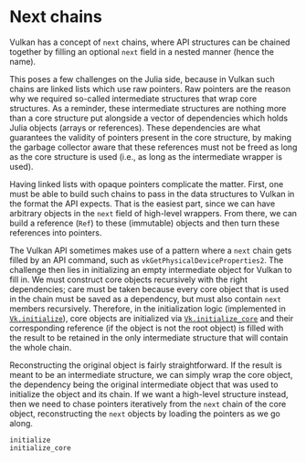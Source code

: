 # Next chains

Vulkan has a concept of `next` chains, where API structures can be chained together by filling an optional `next` field in a nested manner (hence the name).

This poses a few challenges on the Julia side, because in Vulkan such chains are linked lists which use raw pointers. Raw pointers are the reason why we required so-called intermediate structures that wrap core structures. As a reminder, these intermediate structures are nothing more than a core structure put alongside a vector of dependencies which holds Julia objects (arrays or references). These dependencies are what guarantees the validity of pointers present in the core structure, by making the garbage collector aware that these references must not be freed as long as the core structure is used (i.e., as long as the intermediate wrapper is used).

Having linked lists with opaque pointers complicate the matter. First, one must be able to build such chains to pass in the data structures to Vulkan in the format the API expects. That is the easiest part, since we can have arbitrary objects in the `next` field of high-level wrappers. From there, we can build a reference (`Ref`) to these (immutable) objects and then turn these references into pointers.

The Vulkan API sometimes makes use of a pattern where a `next` chain gets filled by an API command, such as `vkGetPhysicalDeviceProperties2`. The challenge then lies in initializing an empty intermediate object for Vulkan to fill in. We must construct core objects recursively with the right dependencies; care must be taken because every core object that is used in the chain must be saved as a dependency, but must also contain `next` members recursively. Therefore, in the initialization logic (implemented in [`Vk.initialize`](@ref)), core objects are initialized via [`Vk.initialize_core`](@ref) and their corresponding reference (if the object is not the root object) is filled with the result to be retained in the only intermediate structure that will contain the whole chain.

Reconstructing the original object is fairly straightforward. If the result is meant to be an intermediate structure, we can simply wrap the core object, the dependency being the original intermediate object that was used to initialize the object and its chain. If we want a high-level structure instead, then we need to chase pointers iteratively from the `next` chain of the core object, reconstructing the `next` objects by loading the pointers as we go along.

```@docs
initialize
initialize_core
```
